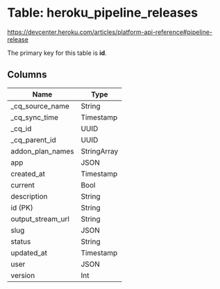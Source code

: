 # Table: heroku_pipeline_releases

https://devcenter.heroku.com/articles/platform-api-reference#pipeline-release

The primary key for this table is **id**.


## Columns
| Name          | Type          |
| ------------- | ------------- |
|_cq_source_name|String|
|_cq_sync_time|Timestamp|
|_cq_id|UUID|
|_cq_parent_id|UUID|
|addon_plan_names|StringArray|
|app|JSON|
|created_at|Timestamp|
|current|Bool|
|description|String|
|id (PK)|String|
|output_stream_url|String|
|slug|JSON|
|status|String|
|updated_at|Timestamp|
|user|JSON|
|version|Int|